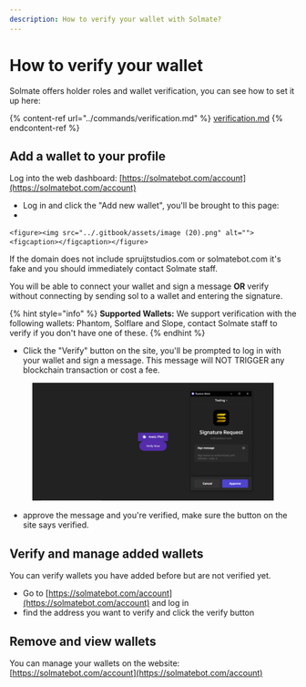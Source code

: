 ```yaml
---
description: How to verify your wallet with Solmate?
---
```


# How to verify your wallet

Solmate offers holder roles and wallet verification, you can see how to set it up here:

{% content-ref url="../commands/verification.md" %}
[verification.md](../commands/verification.md)
{% endcontent-ref %}

## Add a wallet to your profile

Log into the web dashboard: [https://solmatebot.com/account](https://solmatebot.com/account)

* Log in and click the "Add new wallet", you'll be brought to this page:
*

    <figure><img src="../.gitbook/assets/image (20).png" alt=""><figcaption></figcaption></figure>

If the domain does not include spruijtstudios.com or solmatebot.com it's fake and you should immediately contact Solmate staff.

You will be able to connect your wallet and sign a message **OR** verify without connecting by sending sol to a wallet and entering the signature.

{% hint style="info" %}
**Supported Wallets:** We support verification with the following wallets: Phantom, Solflare and Slope, contact Solmate staff to verify if you don't have one of these.
{% endhint %}

* Click the "Verify" button on the site, you'll be prompted to log in with your wallet and sign a message. This message will NOT TRIGGER any blockchain transaction or cost a fee.

<figure><img src="../.gitbook/assets/image (13) (2).png" alt=""><figcaption></figcaption></figure>

* approve the message and you're verified, make sure the button on the site says verified.



## Verify and manage added wallets

You can verify wallets you have added before but are not verified yet.

* Go to [https://solmatebot.com/account](https://solmatebot.com/account) and log in
* find the address you want to verify and click the verify button

## Remove and view wallets

You can manage your wallets on the website: [https://solmatebot.com/account](https://solmatebot.com/account)
